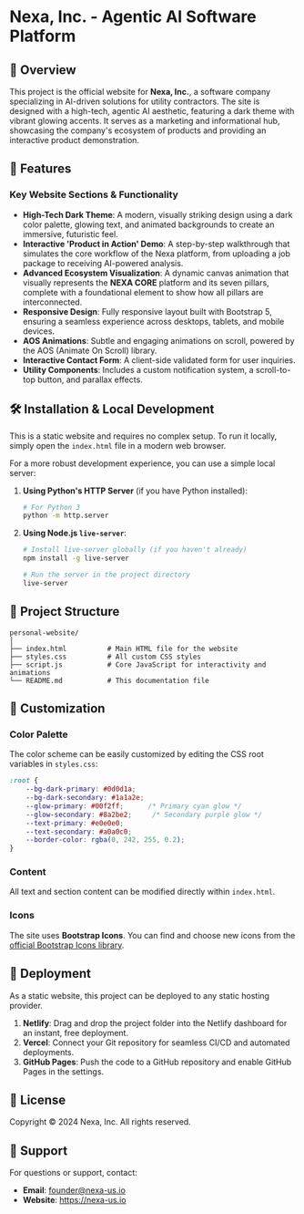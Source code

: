 # Nexa, Inc. - Agentic AI Software Platform

## 🚀 Overview

This project is the official website for **Nexa, Inc.**, a software company specializing in AI-driven solutions for utility contractors. The site is designed with a high-tech, agentic AI aesthetic, featuring a dark theme with vibrant glowing accents. It serves as a marketing and informational hub, showcasing the company's ecosystem of products and providing an interactive product demonstration.

## 🌟 Features

### Key Website Sections & Functionality
- **High-Tech Dark Theme**: A modern, visually striking design using a dark color palette, glowing text, and animated backgrounds to create an immersive, futuristic feel.
- **Interactive 'Product in Action' Demo**: A step-by-step walkthrough that simulates the core workflow of the Nexa platform, from uploading a job package to receiving AI-powered analysis.
- **Advanced Ecosystem Visualization**: A dynamic canvas animation that visually represents the **NEXA CORE** platform and its seven pillars, complete with a foundational element to show how all pillars are interconnected.
- **Responsive Design**: Fully responsive layout built with Bootstrap 5, ensuring a seamless experience across desktops, tablets, and mobile devices.
- **AOS Animations**: Subtle and engaging animations on scroll, powered by the AOS (Animate On Scroll) library.
- **Interactive Contact Form**: A client-side validated form for user inquiries.
- **Utility Components**: Includes a custom notification system, a scroll-to-top button, and parallax effects.

## 🛠️ Installation & Local Development

This is a static website and requires no complex setup. To run it locally, simply open the `index.html` file in a modern web browser.

For a more robust development experience, you can use a simple local server:

1.  **Using Python's HTTP Server** (if you have Python installed):
    ```bash
    # For Python 3
    python -m http.server
    ```

2.  **Using Node.js `live-server`**:
    ```bash
    # Install live-server globally (if you haven't already)
    npm install -g live-server

    # Run the server in the project directory
    live-server
    ```

## 📁 Project Structure

```
personal-website/
│
├── index.html          # Main HTML file for the website
├── styles.css          # All custom CSS styles
├── script.js           # Core JavaScript for interactivity and animations
└── README.md           # This documentation file
```

## 🔧 Customization

### Color Palette

The color scheme can be easily customized by editing the CSS root variables in `styles.css`:

```css
:root {
    --bg-dark-primary: #0d0d1a;
    --bg-dark-secondary: #1a1a2e;
    --glow-primary: #00f2ff;      /* Primary cyan glow */
    --glow-secondary: #8a2be2;     /* Secondary purple glow */
    --text-primary: #e0e0e0;
    --text-secondary: #a0a0c0;
    --border-color: rgba(0, 242, 255, 0.2);
}
```

### Content
All text and section content can be modified directly within `index.html`.

### Icons
The site uses **Bootstrap Icons**. You can find and choose new icons from the [official Bootstrap Icons library](https://icons.getbootstrap.com).

## 🚀 Deployment

As a static website, this project can be deployed to any static hosting provider.

1.  **Netlify**: Drag and drop the project folder into the Netlify dashboard for an instant, free deployment.
2.  **Vercel**: Connect your Git repository for seamless CI/CD and automated deployments.
3.  **GitHub Pages**: Push the code to a GitHub repository and enable GitHub Pages in the settings.

## 📝 License

Copyright © 2024 Nexa, Inc. All rights reserved.

## 📧 Support

For questions or support, contact:
- **Email**: founder@nexa-us.io
- **Website**: https://nexa-us.io
